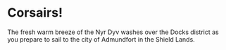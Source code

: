 # Corsairs!

The fresh warm breeze of the Nyr Dyv washes over the Docks district as you prepare to sail to the city of Admundfort in the Shield Lands.
